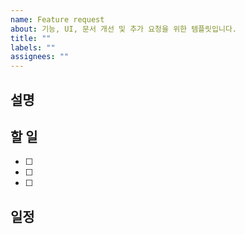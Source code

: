 ```yaml
---
name: Feature request
about: 기능, UI, 문서 개선 및 추가 요청을 위한 템플릿입니다.
title: ""
labels: ""
assignees: ""
---
```


## 설명

## 할 일

- [ ]
- [ ]
- [ ]

## 일정
